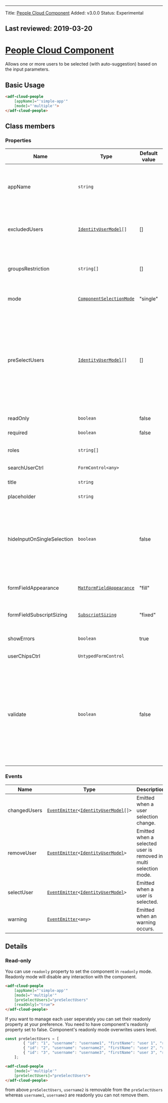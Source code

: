* * *

Title: [People Cloud Component](../../process-services-cloud/components/people-cloud.component.md)
Added: v3.0.0
Status: Experimental

## Last reviewed: 2019-03-20

# [People Cloud Component](../../../lib/process-services-cloud/src/lib/people/components/people-cloud.component.ts "Defined in people-cloud.component.ts")

Allows one or more users to be selected (with auto-suggestion) based on the input parameters.

## Basic Usage

```html
<adf-cloud-people
    [appName]="'simple-app'"
    [mode]="'multiple'">
</adf-cloud-people>
```

## Class members

### Properties

| Name | Type | Default value | Description |
| ---- | ---- | ------------- | ----------- |
| appName | `string` |  | Name of the application. If specified, this shows the users who have access to the app. |
| excludedUsers | [`IdentityUserModel`](../../../lib/process-services-cloud/src/lib/people/models/identity-user.model.ts)`[]` | \[] | Array of users to be excluded. Mandatory properties are: id, email, username |
| groupsRestriction | `string[]` | \[] | Array of groups to restrict user searches. Mandatory property is group name |
| mode | [`ComponentSelectionMode`](../../../lib/process-services-cloud/src/lib/types.ts) | "single" | User selection mode (single/multiple). |
| preSelectUsers | [`IdentityUserModel`](../../../lib/process-services-cloud/src/lib/people/models/identity-user.model.ts)`[]` | \[] | Array of users to be pre-selected. All users in the array are pre-selected in multi selection mode, but only the first user is pre-selected in single selection mode. Mandatory properties are: id, email, username |
| readOnly | `boolean` | false | Show the info in readonly mode |
| required | `boolean` | false | Mark this field as required |
| roles | `string[]` |  | Role names of the users to be listed. |
| searchUserCtrl | `FormControl<any>` |  | FormControl to search the user |
| title | `string` |  | Label translation key |
| placeholder | `string` |  | Placeholder for the input field |
| hideInputOnSingleSelection | `boolean` | false | Hide the input field when a user is selected in single selection mode. The input will be shown again when the user is removed using the icon on the chip. |
| formFieldAppearance | [`MatFormFieldAppearance`](https://material.angular.io/components/form-field/api#MatFormFieldAppearance) | "fill" | Material form field appearance (fill / outline). |
| formFieldSubscriptSizing | [`SubscriptSizing`](https://material.angular.io/components/form-field/api#SubscriptSizing) | "fixed" | Material form field subscript sizing (fixed / dynamic). |
| showErrors | `boolean` | true | Show errors under the form field. |
| userChipsCtrl | `UntypedFormControl` |  | FormControl to list of users |
| validate | `boolean` | false | This flag enables the validation on the preSelectUsers passed as input. In case the flag is true the components call the identity service to verify the validity of the information passed as input. Otherwise, no check will be done. |

### Events

| Name | Type | Description |
| ---- | ---- | ----------- |
| changedUsers | [`EventEmitter`](https://angular.io/api/core/EventEmitter)`<`[`IdentityUserModel`](../../../lib/process-services-cloud/src/lib/people/models/identity-user.model.ts)`[]>` | Emitted when a user selection change. |
| removeUser | [`EventEmitter`](https://angular.io/api/core/EventEmitter)`<`[`IdentityUserModel`](../../../lib/process-services-cloud/src/lib/people/models/identity-user.model.ts)`>` | Emitted when a selected user is removed in multi selection mode. |
| selectUser | [`EventEmitter`](https://angular.io/api/core/EventEmitter)`<`[`IdentityUserModel`](../../../lib/process-services-cloud/src/lib/people/models/identity-user.model.ts)`>` | Emitted when a user is selected. |
| warning | [`EventEmitter`](https://angular.io/api/core/EventEmitter)`<any>` | Emitted when an warning occurs. |

## Details

### Read-only

You can use `readonly` property to set the component in `readonly` mode. Readonly mode will disable any interaction with the component.

```html
<adf-cloud-people
    [appName]="'simple-app'"
    [mode]="'multiple'"
    [preSelectUsers]="preSelectUsers"
    [readOnly]="true">
</adf-cloud-people>
```

If you want to manage each user seperately you can set their readonly property at your preference.
You need to have component's readonly property set to false. Component's readonly mode overwrites users level.

```ts
const preSelectUsers = [
        { "id": "1", "username": "username1", "firstName": "user 1", "readonly": true },
        { "id": "2", "username": "username2", "firstName": "user 2", "readonly": false },
        { "id": "3", "username": "username3", "firstName": "user 3", "readonly": true }
    ];
```

```html
<adf-cloud-people
    [mode]="'multiple'"
    [preSelectUsers]="preSelectUsers">
</adf-cloud-people>
```

from above `preSelectUsers`, `username2` is removable from the `preSelectUsers` whereas `username1`, `username3` are readonly you can not remove them.
